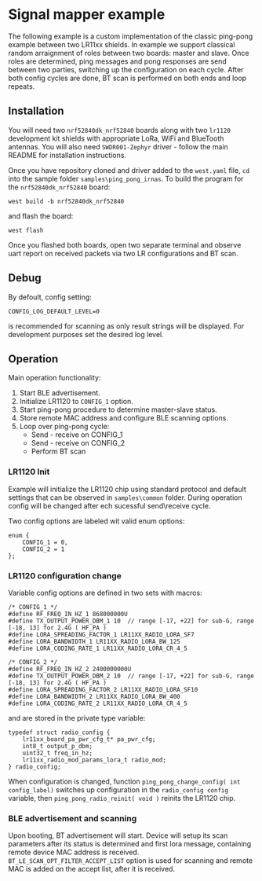 # Signal mapper example

The following example is a custom implementation of the classic ping-pong example between two LR11xx shields. In example we support classical random arraignment of roles between two boards: master and slave. Once roles are determined, ping messages and pong responses are send between two parties, switching up the configuration on each cycle. After both config cycles are done, BT scan is performed on both ends and loop repeats. 

## Installation
You will need two `nrf52840dk_nrf52840` boards along with two `lr1120` development kit shields with appropriate LoRa, WiFi and BlueTooth antennas. You will also need `SWDR001-Zephyr` driver - follow the main README for installation instructions. 

Once you have repository cloned and driver added to the `west.yaml` file, `cd` into the sample folder `samples\ping_pong_irnas`. To build the program for the `nrf52840dk_nrf52840` board:

```
west build -b nrf52840dk_nrf52840
```

and flash the board:

```
west flash
```

Once you flashed both boards, open two separate terminal and observe uart report on received packets via two LR configurations and BT scan.

## Debug

By defoult, config setting:

```
CONFIG_LOG_DEFAULT_LEVEL=0
```

is recommended for scanning as only result strings will be displayed. For development purposes set the desired log level. 

## Operation

Main operation functionality:
1. Start BLE advertisement.
2. Initialize LR1120 to `CONFIG_1` option.
3. Start ping-pong procedure to determine master-slave status.
4. Store remote MAC address and configure BLE scanning options.
5. Loop over ping-pong cycle:
    * Send - receive on CONFIG_1
    * Send - receive on CONFIG_2
    * Perform BT scan


### LR1120 Init
Example will initialize the LR1120 chip using standard protocol and default settings that can be observed in `samples\common` folder. During operation config will be changed after ech sucessful send\receive cycle. 

Two config options are labeled wit valid enum options:

```
enum {
    CONFIG_1 = 0,
    CONFIG_2 = 1
};
```

### LR1120 configuration change 
Variable config options are defined in two sets with macros:

```
/* CONFIG_1 */
#define RF_FREQ_IN_HZ_1 868000000U
#define TX_OUTPUT_POWER_DBM_1 10  // range [-17, +22] for sub-G, range [-18, 13] for 2.4G ( HF_PA )
#define LORA_SPREADING_FACTOR_1 LR11XX_RADIO_LORA_SF7
#define LORA_BANDWIDTH_1 LR11XX_RADIO_LORA_BW_125
#define LORA_CODING_RATE_1 LR11XX_RADIO_LORA_CR_4_5

/* CONFIG_2 */
#define RF_FREQ_IN_HZ_2 2400000000U
#define TX_OUTPUT_POWER_DBM_2 10  // range [-17, +22] for sub-G, range [-18, 13] for 2.4G ( HF_PA )
#define LORA_SPREADING_FACTOR_2 LR11XX_RADIO_LORA_SF10
#define LORA_BANDWIDTH_2 LR11XX_RADIO_LORA_BW_400
#define LORA_CODING_RATE_2 LR11XX_RADIO_LORA_CR_4_5
```

and are stored in the private type variable:

```
typedef struct radio_config {
    lr11xx_board_pa_pwr_cfg_t* pa_pwr_cfg;
    int8_t output_p_dbm;
    uint32_t freq_in_hz;
    lr11xx_radio_mod_params_lora_t radio_mod;
} radio_config;
```

When configuration is changed, function `ping_pong_change_config( int config_label)` switches up configuration in the `radio_config config` variable, then `ping_pong_radio_reinit( void )` reinits the LR1120 chip.

### BLE advertisement and scanning
Upon booting, BT advertisement will start. Device will setup its scan parameters after its status is determined and first lora message, containing remote device MAC address is received. `BT_LE_SCAN_OPT_FILTER_ACCEPT_LIST` option is used for scanning and remote MAC is added on the accept list, after it is received. 
